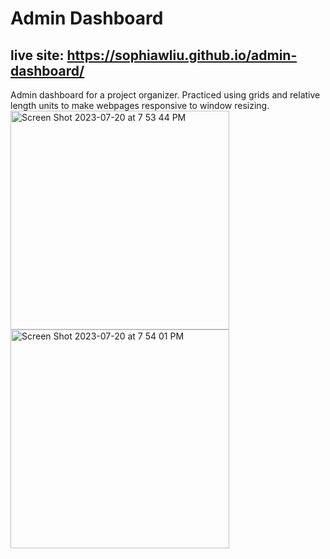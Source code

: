 # Admin Dashboard
## live site: https://sophiawliu.github.io/admin-dashboard/
Admin dashboard for a project organizer. Practiced using grids and relative length units to make webpages responsive to window resizing.  
<img height="350" alt="Screen Shot 2023-07-20 at 7 53 44 PM" src="https://github.com/sophiawliu/admin-dashboard/assets/122403050/c7798208-bde2-49b1-a46a-21756bc6fd96">
<img height="350" alt="Screen Shot 2023-07-20 at 7 54 01 PM" src="https://github.com/sophiawliu/admin-dashboard/assets/122403050/044f1136-6aa0-4639-b61d-eb5a744627d5">
